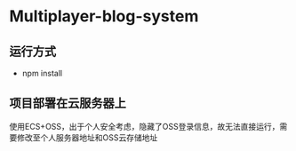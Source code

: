 # Multiplayer-blog-system

## 运行方式
+ npm install
## 项目部署在云服务器上
使用ECS+OSS，出于个人安全考虑，隐藏了OSS登录信息，故无法直接运行，需要修改至个人服务器地址和OSS云存储地址
